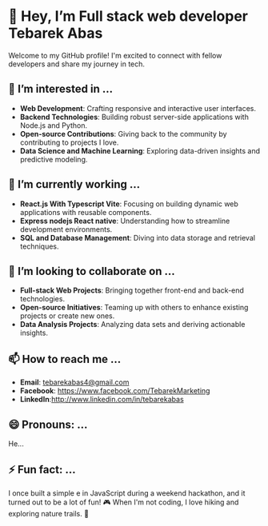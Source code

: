 # 👋 Hey, I’m Full stack web developer Tebarek Abas

Welcome to my GitHub profile! I'm excited to connect with fellow developers and share my journey in tech.

## 👀 I’m interested in ...
- **Web Development**: Crafting responsive and interactive user interfaces.
- **Backend Technologies**: Building robust server-side applications with Node.js and Python.
- **Open-source Contributions**: Giving back to the community by contributing to projects I love.
- **Data Science and Machine Learning**: Exploring data-driven insights and predictive modeling.

## 🌱 I’m currently working ...
- **React.js With Typescript Vite**: Focusing on building dynamic web applications with reusable components.
- **Express nodejs React native**: Understanding how to streamline development environments.
- **SQL and Database Management**: Diving into data storage and retrieval techniques.

## 💞️ I’m looking to collaborate on ...
- **Full-stack Web Projects**: Bringing together front-end and back-end technologies.
- **Open-source Initiatives**: Teaming up with others to enhance existing projects or create new ones.
- **Data Analysis Projects**: Analyzing data sets and deriving actionable insights.

## 📫 How to reach me ...
- **Email**: tebarekabas4@gmail.com
- **Facebook**: https://www.facebook.com/TebarekMarketing
- **LinkedIn**:http://www.linkedin.com/in/tebarekabas

## 😄 Pronouns: ...
He...
## ⚡ Fun fact: ...
I once built a simple e in JavaScript during a weekend hackathon, and it turned out to be a lot of fun! 🎮 When I'm not coding, I love hiking and exploring nature trails. 🌲
